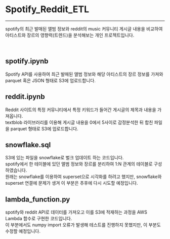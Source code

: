 # Spotify_Reddit_ETL
---

spotify의 최근 발매된 앨범 정보와 reddit의 music 커뮤니티 게시글 내용을 비교하여 아티스트와 장르의 영향력(트렌드)을 분석해보는 개인 프로젝트입니다.


<br>



## spotify.ipynb

Spotify API를 사용하여 최근 발매된 앨범 정보와 해당 아티스트의 장르 정보를 가져와 parquet 혹은 JSON 형태로 S3에 업로드합니다.

## reddit.ipynb

Reddit 사이트의 특정 커뮤니티에서 특정 키워드가 들어간 게시글의 제목과 내용을 가져옵니다.      
textblob 라이브러리를 이용해 게시글 내용을 0에서 5사이로 감정분석한 뒤 합친 파일을 parquet 형태로 S3에 업로드합니다.

## snowflake.sql

S3에 있는 파일을 snowflake로 벌크 업데이트 하는 코드입니다.     
spotify에서 한 테이블에 있던 앨범 정보와 장르를 분리하여 1:N 관계의 테이블로 구성하였습니다.       
원래는 snowflake를 이용하여 superset으로 시각화를 하려고 했지만, snowflake와 superset 연결에 문제가 생겨 이 부분은 추후에 다시 시도할 예정입니다.

## lambda_function.py

spotify와 reddit API로 데이터를 가져오고 이를 S3에 적재하는 과정을 AWS Lambda 함수로 구현한 코드입니다.      
이 부분에서도 numpy import 오류가 발생해 테스트를 진행하지 못했지만, 이 부분도 수정할 예정입니다.
